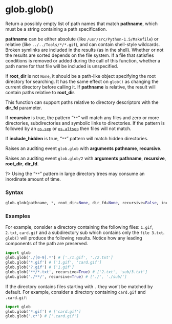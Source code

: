 # glob.glob()

Return a possibly empty list of path names that match **pathname**, which must be a string containing a path specification.

**pathname** can be either absolute (like `/usr/src/Python-1.5/Makefile`) or relative (like `../../Tools/*/*.gif`), and can contain shell-style wildcards. Broken symlinks are included in the results (as in the shell). Whether or not the results are sorted depends on the file system. If a file that satisfies conditions is removed or added during the call of this function, whether a path name for that file will be included is unspecified.

If **root_dir** is not `None`, it should be a path-like object specifying the root directory for searching. It has the same effect on `glob()` as changing the current directory before calling it. If **pathname** is relative, the result will contain paths relative to **root_dir**.

This function can support paths relative to directory descriptors with the **dir_fd** parameter.

If **recursive** is true, the pattern “`**`” will match any files and zero or more directories, subdirectories and symbolic links to directories. If the pattern is followed by an [`os.sep`](/modules/os/sep.md) or [`os.altsep`](/modules/os/altsep.md) then files will not match.

If **include_hidden** is true, “`**`” pattern will match hidden directories.

Raises an auditing event `glob.glob` with **arguments** **pathname**, **recursive**.

Raises an auditing event `glob.glob/2` with **arguments** **pathname**, **recursive**, **root_dir**, **dir_fd**.

?> Using the “`**`” pattern in large directory trees may consume an inordinate amount of time.

### Syntax

```python
glob.glob(pathname, *, root_dir=None, dir_fd=None, recursive=False, include_hidden=False)
```

### Examples

For example, consider a directory containing the following files: `1.gif`, `2.txt`, `card.gif` and a subdirectory sub which contains only the `file 3.txt`. `glob()` will produce the following results. Notice how any leading components of the path are preserved.

```python
import glob
glob.glob('./[0-9].*') # ['./1.gif', './2.txt']
glob.glob('*.gif') # ['1.gif', 'card.gif']
glob.glob('?.gif') # ['1.gif']
glob.glob('**/*.txt', recursive=True) # ['2.txt', 'sub/3.txt']
glob.glob('./**/', recursive=True) # ['./', './sub/']
```

If the directory contains files starting with `.` they won’t be matched by default. For example, consider a directory containing `card.gif` and `.card.gif`:

```python
import glob
glob.glob('*.gif') # ['card.gif']
glob.glob('.c*') # ['.card.gif']
```